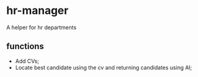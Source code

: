 # hr-manager
A helper for hr departments

## functions
- Add CVs;
- Locate best candidate using the cv and returning candidates using AI;
